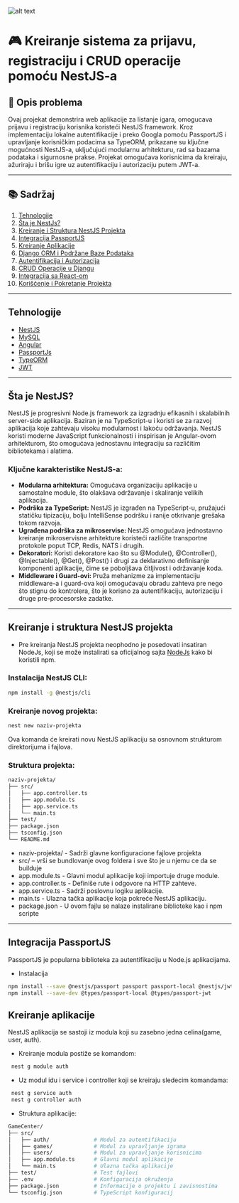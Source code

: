 ![alt text](https://nestjs.com/img/logo-small.svg)

# 🎮 Kreiranje sistema za prijavu, registraciju i CRUD operacije pomoću NestJS‐a

## 📝 Opis problema

Ovaj projekat demonstrira web aplikacije za listanje igara, omogucava prijavu i registraciju korisnika koristeći NestJS framework. Kroz implementaciju lokalne autentifikacije i preko Googla pomoću PassportJS i upravljanje korisničkim podacima sa TypeORM, prikazane su ključne mogućnosti NestJS-a, uključujući modularnu arhitekturu, rad sa bazama podataka i sigurnosne prakse.
Projekat omogućava korisnicima da kreiraju, ažuriraju i brišu igre uz autentifikaciju i autorizaciju putem JWT-a.

---

## 📚 Sadržaj

1. [Tehnologije](#tehnologije)
2. [Šta je NestJs?](#šta-je-nestjs)
3. [Kreiranje i Struktura NestJS Projekta](#kreiranje-i-struktura-nestjs-projekta)
4. [Integracija PassportJS](integracija-passportjs)
5. [Kreiranje Aplikacije](#kreiranje-aplikacije)
6. [Django ORM i Podržane Baze Podataka](#django-orm-i-podržane-baze-podataka)
7. [Autentifikacija i Autorizacija](#autentifikacija-i-autorizacija)
8. [CRUD Operacije u Djangu](#crud-operacije-u-djangu)
9. [Integracija sa React-om](#integracija-sa-react-om)
10. [Korišćenje i Pokretanje Projekta](#korišćenje-i-pokretanje-projekta)

---

## Tehnologije

- [NestJS](https://nestjs.com/)
- [MySQL](https://www.mysql.com/)
- [Angular](https://angular.dev/)
- [PassportJs](https://www.passportjs.org/)
- [TypeORM](https://typeorm.io/)
- [JWT](https://jwt.io/)

---

## Šta je NestJS?

NestJS je progresivni Node.js framework za izgradnju efikasnih i skalabilnih server-side aplikacija. Baziran je na TypeScript-u i koristi se za razvoj aplikacija koje zahtevaju visoku modularnost i lakoću održavanja. NestJS koristi moderne JavaScript funkcionalnosti i inspirisan je Angular-ovom arhitekturom, što omogućava jednostavnu integraciju sa različitim bibliotekama i alatima.

### Ključne karakteristike NestJS-a:

- <b>Modularna arhitektura:</b> Omogućava organizaciju aplikacije u samostalne module, što olakšava održavanje i skaliranje velikih aplikacija.
- <b>Podrška za TypeScript:</b> NestJS je izgrađen na TypeScript-u, pružajući statičku tipizaciju, bolju IntelliSense podršku i ranije otkrivanje grešaka tokom razvoja.
- <b>Ugrađena podrška za mikroservise: </b> NestJS omogućava jednostavno kreiranje mikroservisne arhitekture koristeći različite transportne protokole poput TCP, Redis, NATS i drugih.
- <b>Dekoratori:</b> Koristi dekoratore kao što su @Module(), @Controller(), @Injectable(), @Get(), @Post() i drugi za deklarativno definisanje komponenti aplikacije, čime se poboljšava čitljivost i održavanje koda.
- <b>Middleware i Guard-ovi: </b> Pruža mehanizme za implementaciju middleware-a i guard-ova koji omogućavaju obradu zahteva pre nego što stignu do kontrolera, što je korisno za autentifikaciju, autorizaciju i druge pre-procesorske zadatke.

---

## Kreiranje i struktura NestJS projekta

- Pre kreiranja NestJS projekta neophodno je posedovati insatiran NodeJs, koji se može instalirati sa oficijalnog sajta [NodeJs](https://nodejs.org/en) kako bi koristili npm.

### Instalacija NestJS CLI:

```bash
npm install -g @nestjs/cli
```

### Kreiranje novog projekta:

```bash
nest new naziv-projekta
```

Ova komanda će kreirati novu NestJS aplikaciju sa osnovnom strukturom direktorijuma i fajlova.

### Struktura projekta:

```bash
naziv-projekta/
├── src/
│   ├── app.controller.ts
│   ├── app.module.ts
│   ├── app.service.ts
│   └── main.ts
├── test/
├── package.json
├── tsconfig.json
└── README.md
```

- naziv-projekta/ - Sadrži glavne konfiguracione fajlove projekta
- src/ – vrši se bundlovanje ovog foldera i sve što je u njemu ce da se builduje
- app.module.ts - Glavni modul aplikacije koji importuje druge module.
- app.controller.ts - Definiše rute i odgovore na HTTP zahteve.
- app.service.ts - Sadrži poslovnu logiku aplikacije.
- main.ts - Ulazna tačka aplikacije koja pokreće NestJS aplikaciju.
- package.json - U ovom fajlu se nalaze instalirane biblioteke kao i npm scripte

---

## Integracija PassportJS

PassportJS je popularna biblioteka za autentifikaciju u Node.js aplikacijama.

- Instalacija

```bash
npm install --save @nestjs/passport passport passport-local @nestjs/jwt passport-jwt
npm install --save-dev @types/passport-local @types/passport-jwt
```

## Kreiranje aplikacije

NestJS aplikacija se sastoji iz modula koji su zasebno jedna celina(game, user, auth).

- Kreiranje modula postiže se komandom:

```bash
 nest g module auth
```

- Uz modul idu i service i controller koji se kreiraju sledecim komandama:

```bash
 nest g service auth
 nest g controller auth
```

- Struktura aplikacije:

```bash
GameCenter/
├── src/
│   ├── auth/              # Modul za autentifikaciju
│   ├── games/             # Modul za upravljanje igrama
│   ├── users/             # Modul za upravljanje korisnicima
│   ├── app.module.ts      # Glavni modul aplikacije
│   └── main.ts            # Ulazna tačka aplikacije
├── test/                  # Test fajlovi
├── .env                   # Konfiguracija okruženja
├── package.json           # Informacije o projektu i zavisnostima
└── tsconfig.json          # TypeScript konfiguracij
```
